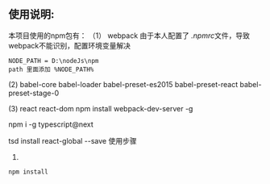 ## 使用说明:
本项目使用的npm包有：
（1） webpack
由于本人配置了 *.npmrc*文件，导致webpack不能识别，配置环境变量解决
```
NODE_PATH = D:\nodeJs\npm
path 里面添加 %NODE_PATH%
```

(2) babel-core babel-loader babel-preset-es2015 babel-preset-react babel-preset-stage-0

(3) react react-dom
npm install webpack-dev-server -g

npm i -g typescript@next

tsd install react-global --save
使用步骤

1.
```sh
npm install
```